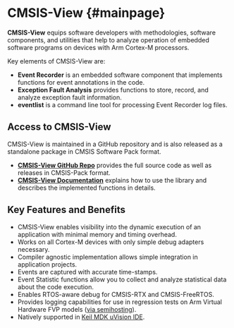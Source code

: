 # CMSIS-View {#mainpage}

**CMSIS-View** equips software developers with methodologies, software components, and utilities that help to analyze operation of embedded software programs on devices with Arm Cortex-M processors.

Key elements of CMSIS-View are:

 - **Event Recorder** is an embedded software component that implements functions for event annotations in the code.
 - **Exception Fault Analysis** provides functions to store, record, and analyze exception fault information.
 - **eventlist** is a command line tool for processing Event Recorder log files.

## Access to CMSIS-View

CMSIS-View is maintained in a GitHub repository and is also released as a standalone package in CMSIS Software Pack format.

 - [**CMSIS-View GitHub Repo**](https://github.com/Arm-Software/CMSIS-View) provides the full source code as well as releases in CMSIS-Pack format.
 - [**CMSIS-View Documentation**](https://arm-software.github.io/CMSIS-View/latest/) explains how to use the library and describes the implemented functions in details.

## Key Features and Benefits

 - CMSIS-View enables visibility into the dynamic execution of an application with minimal memory and timing overhead.
 - Works on all Cortex-M devices with only simple debug adapters necessary.
 - Compiler agnostic implementation allows simple integration in application projects.
 - Events are captured with accurate time-stamps.
 - Event Statistic functions allow you to collect and analyze statistical data about the code execution.
 - Enables RTOS-aware debug for CMSIS-RTX and CMSIS-FreeRTOS.
 - Provides logging capabilities for use in regression tests on Arm Virtual Hardware FVP models ([via semihosting](https://arm-software.github.io/CMSIS-View/latest/er_use.html#er_semihosting)).
 - Natively supported in [Keil MDK uVision IDE](https://developer.arm.com/documentation/101407/0538/Debugging/Debug-Windows-and-Dialogs/Event-Recorder).
